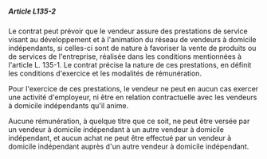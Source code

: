 ##### Article L135-2

Le contrat peut prévoir que le vendeur assure des prestations de service visant au développement et à l'animation du réseau de vendeurs à domicile indépendants, si celles-ci sont de nature à favoriser la vente de produits ou de services de l'entreprise, réalisée dans les conditions mentionnées à l'article L. 135-1. Le contrat précise la nature de ces prestations, en définit les conditions d'exercice et les modalités de rémunération.

Pour l'exercice de ces prestations, le vendeur ne peut en aucun cas exercer une activité d'employeur, ni être en relation contractuelle avec les vendeurs à domicile indépendants qu'il anime.

Aucune rémunération, à quelque titre que ce soit, ne peut être versée par un vendeur à domicile indépendant à un autre vendeur à domicile indépendant, et aucun achat ne peut être effectué par un vendeur à domicile indépendant auprès d'un autre vendeur à domicile indépendant.

